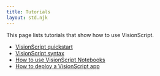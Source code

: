 ```yaml
---
title: Tutorials
layout: std.njk
---
```


This page lists tutorials that show how to use VisionScript.

- [VisionScript quickstart](/quickstart/)
- [VisionScript syntax](/syntax/)
- [How to use VisionScript Notebooks](/notebooks-howto/)
- [How to deploy a VisionScript app](/deploy-howto/)